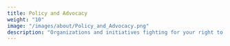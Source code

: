 ```yaml
---
title: Policy and Advocacy
weight: "10"
image: "/images/about/Policy_and_Advocacy.png"
description: "Organizations and initiatives fighting for your right to online privacy."
---
```

